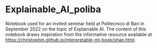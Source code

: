 # Explainable_AI_poliba
Notebook used for an invited seminar held at Politecnico di Bari in September 2022 on the topic of Explainable AI. The content of this notebook draws inspiration from the informative resource available at https://christophm.github.io/interpretable-ml-book/shap.html.
